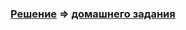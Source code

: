 ### [Решение](https://github.com/Mortiferus/SearchTick/tree/main/src) => [домашнего задания](https://github.com/netology-code/javaqa-homeworks/tree/master/interfaces)
